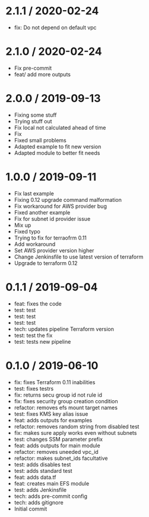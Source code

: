 
2.1.1 / 2020-02-24
==================

  * fix: Do not depend on default vpc

2.1.0 / 2020-02-24
==================

  * Fix pre-commit
  * feat/ add more outputs

2.0.0 / 2019-09-13
==================

  * Fixing some stuff
  * Trying stuff out
  * Fix local not calculated ahead of time
  * Fix
  * Fixed small problems
  * Adapted example to fit new version
  * Adapted module to better fit needs

1.0.0 / 2019-09-11
==================

  * Fix last example
  * Fixing 0.12 upgrade command malformation
  * Fix workaround for AWS provider bug
  * Fixed another example
  * Fix for subnet id provider issue
  * Mix up
  * Fixed typo
  * Trying to fix for terraofrm 0.11
  * Add workaround
  * Set AWS provider version higher
  * Change Jenkinsfile to use latest version of terraform
  * Upgrade to terraform 0.12

0.1.1 / 2019-09-04
==================

  * feat: fixes the code
  * test: test
  * test: test
  * test: test
  * tech: updates pipeline Terraform version
  * test: test the fix
  * test: tests new pipeline

0.1.0 / 2019-06-10
==================

  * fix: fixes Terraform 0.11 inabilities
  * test: fixes testrs
  * fix: returns secu group id not rule id
  * fix: fixes security group creation condition
  * refactor: removes efs mount target names
  * test: fixes KMS key alias issue
  * feat: adds outputs for examples
  * refactor: removes random string from disabled test
  * fix: makes sure apply works even without subnets
  * test: changes SSM parameter prefix
  * feat: adds outputs for main module
  * refactor: removes uneeded vpc_id
  * refactor: makes subnet_ids facultative
  * test: adds disables test
  * test: adds standard test
  * feat: adds data.tf
  * feat: creates main EFS module
  * test: adds Jenkinsfile
  * tech: adds pre-commit config
  * tech: adds gitignore
  * Initial commit
